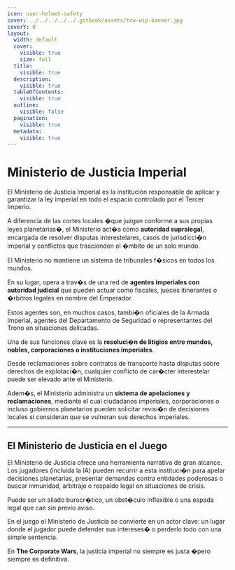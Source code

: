 ```yaml
---
icon: user-helmet-safety
cover: ../../../../../.gitbook/assets/tcw-wip-banner.jpg
coverY: 0
layout:
  width: default
  cover:
    visible: true
    size: full
  title:
    visible: true
  description:
    visible: true
  tableOfContents:
    visible: true
  outline:
    visible: false
  pagination:
    visible: true
  metadata:
    visible: true
---
```


# Ministerio de Justicia Imperial

El Ministerio de Justicia Imperial es la institución responsable de aplicar y garantizar la ley imperial en todo el espacio controlado por el Tercer Imperio.

A diferencia de las cortes locales �que juzgan conforme a sus propias leyes planetarias�, el Ministerio act�a como **autoridad supralegal**, encargada de resolver disputas interestelares, casos de jurisdicci�n imperial y conflictos que trascienden el �mbito de un solo mundo.

El Ministerio no mantiene un sistema de tribunales f�sicos en todos los mundos.

En su lugar, opera a trav�s de una red de **agentes imperiales con autoridad judicial** que pueden actuar como fiscales, jueces itinerantes o �rbitros legales en nombre del Emperador.

Estos agentes son, en muchos casos, tambi�n oficiales de la Armada Imperial, agentes del Departamento de Seguridad o representantes del Trono en situaciones delicadas.

Una de sus funciones clave es la **resoluci�n de litigios entre mundos, nobles, corporaciones o instituciones imperiales**.

Desde reclamaciones sobre contratos de transporte hasta disputas sobre derechos de explotaci�n, cualquier conflicto de car�cter interestelar puede ser elevado ante el Ministerio.

Adem�s, el Ministerio administra un **sistema de apelaciones y reclamaciones**, mediante el cual ciudadanos imperiales, corporaciones o incluso gobiernos planetarios pueden solicitar revisi�n de decisiones locales si consideran que se vulneran sus derechos imperiales.

***

## El Ministerio de Justicia en el Juego

El Ministerio de Justicia ofrece una herramienta narrativa de gran alcance. Los jugadores (incluida la IA) pueden recurrir a esta instituci�n para apelar decisiones planetarias, presentar demandas contra entidades poderosas o buscar inmunidad, arbitraje o respaldo legal en situaciones de crisis.

Puede ser un aliado burocr�tico, un obst�culo inflexible o una espada legal que cae sin previo aviso.

En el juego el Ministerio de Justicia se convierte en un actor clave: un lugar donde el jugador puede defender sus intereses� o perderlo todo con una simple sentencia.

En **The Corporate Wars**, la justicia imperial no siempre es justa �pero siempre es definitiva.
